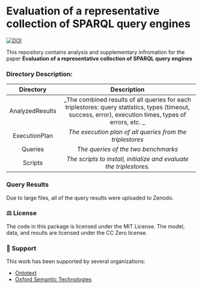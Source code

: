 # Evaluation of a representative collection of SPARQL query engines

[![DOI](https://zenodo.org/badge/DOI/10.5281/zenodo.6477753.svg)](https://doi.org/10.5281/zenodo.6477753)

This repository contains analysis and supplementary infromation for the paper **Evaluation of a representative collection of SPARQL query engines**

### Directory Description:
|  **Directory**  |                                                                     **Description**                                                                     |
|:---------------:|:-------------------------------------------------------------------------------------------------------------------------------------------------------:|
| AnalyzedResults | _The combined results of all queries for each triplestores: query statistics, types (timeout, success, error), execution times, types of errors, etc. _ |
| ExecutionPlan   | _The execution plan of all queries from the triplestores_                                                                                               |
| Queries         | _The queries of the two benchmarks_                                                                                                                     |
| Scripts         | _The scripts to install, initialize and evaluate the triplestores._                                                                                     |
### Query Results
Due to large files, all of the query results were uploaded to Zenodo.

### ⚖️ License
The code in this package is licensed under the MIT License. The model, data, and results are licensed under the CC Zero license.

### 🎁 Support
This work has been supported by several organizations:
- [Ontotext](https://www.ontotext.com/)
- [Oxford Semantic Technologies](https://www.oxfordsemantic.tech/)




